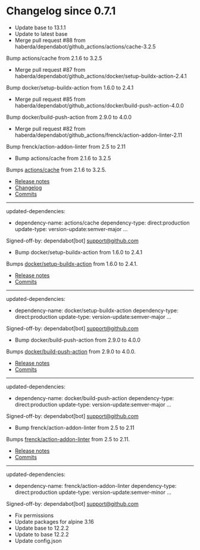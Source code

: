 # Changelog since 0.7.1
- Update base to 13.1.1 
- Update to latest base 
- Merge pull request #88 from haberda/dependabot/github_actions/actions/cache-3.2.5

Bump actions/cache from 2.1.6 to 3.2.5 
- Merge pull request #87 from haberda/dependabot/github_actions/docker/setup-buildx-action-2.4.1

Bump docker/setup-buildx-action from 1.6.0 to 2.4.1 
- Merge pull request #85 from haberda/dependabot/github_actions/docker/build-push-action-4.0.0

Bump docker/build-push-action from 2.9.0 to 4.0.0 
- Merge pull request #82 from haberda/dependabot/github_actions/frenck/action-addon-linter-2.11

Bump frenck/action-addon-linter from 2.5 to 2.11 
- Bump actions/cache from 2.1.6 to 3.2.5

Bumps [actions/cache](https://github.com/actions/cache) from 2.1.6 to 3.2.5.
- [Release notes](https://github.com/actions/cache/releases)
- [Changelog](https://github.com/actions/cache/blob/main/RELEASES.md)
- [Commits](https://github.com/actions/cache/compare/v2.1.6...v3.2.5)

---
updated-dependencies:
- dependency-name: actions/cache
  dependency-type: direct:production
  update-type: version-update:semver-major
...

Signed-off-by: dependabot[bot] <support@github.com> 
- Bump docker/setup-buildx-action from 1.6.0 to 2.4.1

Bumps [docker/setup-buildx-action](https://github.com/docker/setup-buildx-action) from 1.6.0 to 2.4.1.
- [Release notes](https://github.com/docker/setup-buildx-action/releases)
- [Commits](https://github.com/docker/setup-buildx-action/compare/v1.6.0...v2.4.1)

---
updated-dependencies:
- dependency-name: docker/setup-buildx-action
  dependency-type: direct:production
  update-type: version-update:semver-major
...

Signed-off-by: dependabot[bot] <support@github.com> 
- Bump docker/build-push-action from 2.9.0 to 4.0.0

Bumps [docker/build-push-action](https://github.com/docker/build-push-action) from 2.9.0 to 4.0.0.
- [Release notes](https://github.com/docker/build-push-action/releases)
- [Commits](https://github.com/docker/build-push-action/compare/v2.9.0...v4.0.0)

---
updated-dependencies:
- dependency-name: docker/build-push-action
  dependency-type: direct:production
  update-type: version-update:semver-major
...

Signed-off-by: dependabot[bot] <support@github.com> 
- Bump frenck/action-addon-linter from 2.5 to 2.11

Bumps [frenck/action-addon-linter](https://github.com/frenck/action-addon-linter) from 2.5 to 2.11.
- [Release notes](https://github.com/frenck/action-addon-linter/releases)
- [Commits](https://github.com/frenck/action-addon-linter/compare/v2.5...v2.11)

---
updated-dependencies:
- dependency-name: frenck/action-addon-linter
  dependency-type: direct:production
  update-type: version-update:semver-minor
...

Signed-off-by: dependabot[bot] <support@github.com> 
- Fix permissions 
- Update packages for alpine 3.16 
- Update base to 12.2.2 
- Update to base 12.2.2 
- Update config.json 
